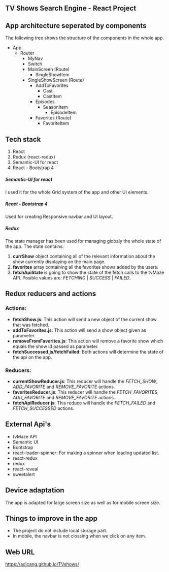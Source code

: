 

## TV Shows Search Engine -  React Project

## App architecture seperated by components
The following tree shows the structure of the components in the whole app.

- App
  - Router
    - MyNav
	- Switch
    - MainScreen (Route)
      - SingleShowItem
    - SingleShowScreen (Route)
      - AddToFavorites
		  - Cast
        - CastItem
      - Episodes
        - SeasonItem
          - EpisodeItem
	  - Favorites (Route)
	      - FavoriteItem


## Tech stack
1. React
2. Redux (react-redux)
3. Semantic-UI for react
4. React - Bootstrap 4

##### Semantic-UI for react
I used it for the whole Grid system of the app and other UI elements.

##### React - Bootstrap 4
Used for creating Responsive navbar and UI layout.

##### Redux
The state manager has been used for managing globaly the whole state of the app.
The state contains:
1. **currShow** object containing all of the relevant information about the show currently displaying on the main page.
2. **favorites** array containing all the favorites shows added by the users. 
3. **fetchApiState** is going to show the state of the fetch calls to the tvMaze API. 
Posible values are: *FETCHING* | *SUCCESS* | *FAILED*.

## Redux reducers and actions
### Actions:
- **fetchShow.js**: This action will send a new object of the current show that was fetched.
- **addToFavorites.js**: This action will send a show object given as parameter.
- **removeFromFavorites.js**: This action will remove a favorite show which equals the show id passed as parameter.
- **fetchSuccessed.js/fetchFailed**: Both actions will determine the state of the api on the app.

### Reducers:
- **currentShowReducer.js**: This reducer will handle the *FETCH_SHOW*, *ADD_FAVORITE* and *REMOVE_FAVORITE* actions.
- **favoritesReducer.js**: This reducer will handle the *FETCH_FAVORITES*, *ADD_FAVORITE* and *REMOVE_FAVORITE* actions.
- **fetchApiReducer.js**: This reduce will handle the *FETCH_FAILED*  and *FETCH_SUCCESSED*  actions.

## External Api's
- tvMaze API
- Semantic UI
- Bootstrap
- react-loader-spinner: For making a spinner when loading updated list.
- react-redux
- redux
- react-reveal
- sweetalert

## Device adaptation
The app is adapted for large screen size as well as for mobile screen size.

## Things to improve in the app
- The project do not include local storage part.
- In mobile, the navbar is not clossing when we click on any item. 

## Web URL
https://adicang.github.io/TVshows/


